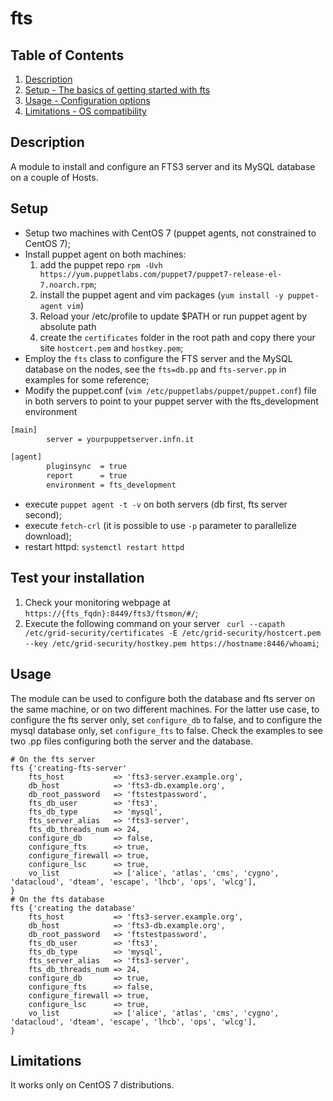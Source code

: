 # fts

## Table of Contents

1. [Description](#description)
1. [Setup - The basics of getting started with fts](#setup)
1. [Usage - Configuration options](#usage)
1. [Limitations - OS compatibility](#limitations)

## Description

A module to install and configure an FTS3 server and its MySQL database 
on a couple of Hosts. 

## Setup

* Setup two machines with CentOS 7 (puppet agents, not constrained to CentOS 7);
* Install puppet agent on both machines:
    1. add the puppet repo `rpm -Uvh https://yum.puppetlabs.com/puppet7/puppet7-release-el-7.noarch.rpm`;
    2. install the puppet agent and vim packages (`yum install -y puppet-agent vim`)
    3. Reload your /etc/profile to update $PATH or run puppet agent by absolute path
    4. create the `certificates` folder in the root path and copy there your site `hostcert.pem` and `hostkey.pem`;
* Employ the `fts` class to configure the FTS server and the MySQL database on the nodes, see the `fts=db.pp` and `fts-server.pp` in examples for some reference;
* Modify the puppet.conf (`vim /etc/puppetlabs/puppet/puppet.conf`) file in both servers to point to your puppet server with the fts_development environment

``` .bash
[main]
        server = yourpuppetserver.infn.it

[agent]
        pluginsync  = true
        report      = true
        environment = fts_development
```

* execute `puppet agent -t -v` on both servers (db first, fts server second);
* execute `fetch-crl` (it is possible to use `-p` parameter to parallelize download);
* restart httpd: `systemctl restart httpd`

## Test your installation

1. Check your monitoring webpage at `https://{fts_fqdn}:8449/fts3/ftsmon/#/`;
2. Execute the following command on your server ` curl --capath /etc/grid-security/certificates -E /etc/grid-security/hostcert.pem --key /etc/grid-security/hostkey.pem https://hostname:8446/whoami`;

## Usage
The module can be used to configure both the database and fts server on the same machine, or on two different
machines. For the latter use case, to configure the fts server only, set `configure_db` to false, and to configure
the mysql database only, set `configure_fts` to false. Check the examples to see two .pp files configuring both the server
and the database.

``` .puppet
# On the fts server 
fts {'creating-fts-server'
    fts_host           => 'fts3-server.example.org',
    db_host            => 'fts3-db.example.org',
    db_root_password   => 'ftstestpassword',
    fts_db_user        => 'fts3',
    fts_db_type        => 'mysql',
    fts_server_alias   => 'fts3-server',
    fts_db_threads_num => 24,
    configure_db       => false,
    configure_fts      => true,
    configure_firewall => true,
    configure_lsc      => true,
    vo_list            => ['alice', 'atlas', 'cms', 'cygno', 'datacloud', 'dteam', 'escape', 'lhcb', 'ops', 'wlcg'],
}
# On the fts database
fts {'creating the database'
    fts_host           => 'fts3-server.example.org',
    db_host            => 'fts3-db.example.org',
    db_root_password   => 'ftstestpassword',
    fts_db_user        => 'fts3',
    fts_db_type        => 'mysql',
    fts_server_alias   => 'fts3-server',
    fts_db_threads_num => 24,
    configure_db       => true,
    configure_fts      => false,
    configure_firewall => true,
    configure_lsc      => true,
    vo_list            => ['alice', 'atlas', 'cms', 'cygno', 'datacloud', 'dteam', 'escape', 'lhcb', 'ops', 'wlcg'],
}
```

## Limitations

It works only on CentOS 7 distributions.
